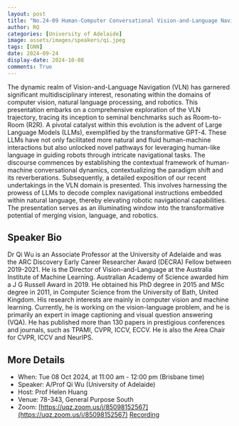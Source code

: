 ```yaml
---
layout: post
title: "No.24-09 Human-Computer Conversational Vision-and-Language Navigation"
author: RQ
categories: [University of Adelaide]
image: assets/images/speakers/qi.jpeg
tags: [GNN]
date: 2024-09-24
display-date: 2024-10-08
comments: True
---
```


The dynamic realm of Vision-and-Language Navigation (VLN) has garnered significant multidisciplinary interest, resonating within the domains of computer vision, natural language processing, and robotics. This presentation embarks on a comprehensive exploration of the VLN trajectory, tracing its inception to seminal benchmarks such as Room-to-Room (R2R). A pivotal catalyst within this evolution is the advent of Large Language Models (LLMs), exemplified by the transformative GPT-4. These LLMs have not only facilitated more natural and fluid human-machine interactions but also unlocked novel pathways for leveraging human-like language in guiding robots through intricate navigational tasks. The discourse commences by establishing the contextual framework of human-machine conversational dynamics, contextualizing the paradigm shift and its reverberations. Subsequently, a detailed exposition of our recent undertakings in the VLN domain is presented. This involves harnessing the prowess of LLMs to decode complex navigational instructions embedded within natural language, thereby elevating robotic navigational capabilities. The presentation serves as an illuminating window into the transformative potential of merging vision, language, and robotics.

## Speaker Bio

Dr Qi Wu is an Associate Professor at the University of Adelaide and was the ARC Discovery Early Career Researcher Award (DECRA) Fellow between 2019-2021. He is the Director of Vision-and-Language at the Australia Institute of Machine Learning. Australian Academy of Science awarded him a J G Russell Award in 2019. He obtained his PhD degree in 2015 and MSc degree in 2011, in Computer Science from the University of Bath, United Kingdom. His research interests are mainly in computer vision and machine learning. Currently, he is working on the vision-language problem, and he is primarily an expert in image captioning and visual question answering (VQA). He has published more than 130 papers in prestigious conferences and journals, such as TPAMI, CVPR, ICCV, ECCV. He is also the Area Chair for CVPR, ICCV and NeurIPS.

## More Details

- When: Tue 08 Oct 2024, at 11:00 am - 12:00 pm (Brisbane time)
- Speaker: A/Prof Qi Wu (University of Adelaide)
- Host: Prof Helen Huang
- Venue: 78-343, General Purpose South
- Zoom: [https://uqz.zoom.us/j/85098152567](https://uqz.zoom.us/j/85098152567) [Recording](https://uqz.zoom.us/rec/share/nev3UO-E6JI2LJiGcFZv3aTHrK9bRBYoiJioARQIgDEQx0OeMh6w818gYqcg6qg8.b9pFN2G_rhG5TzUv)
